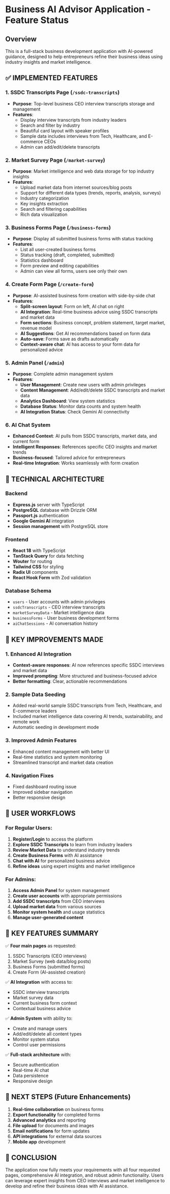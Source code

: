 # Business AI Advisor Application - Feature Status

## Overview
This is a full-stack business development application with AI-powered guidance, designed to help entrepreneurs refine their business ideas using industry insights and market intelligence.

## ✅ IMPLEMENTED FEATURES

### 1. **SSDC Transcripts Page** (`/ssdc-transcripts`)
- **Purpose**: Top-level business CEO interview transcripts storage and management
- **Features**:
  - Display interview transcripts from industry leaders
  - Search and filter by industry
  - Beautiful card layout with speaker profiles
  - Sample data includes interviews from Tech, Healthcare, and E-commerce CEOs
  - Admin can add/edit/delete transcripts

### 2. **Market Survey Page** (`/market-survey`)
- **Purpose**: Market intelligence and web data storage for top industry insights
- **Features**:
  - Upload market data from internet sources/blog posts
  - Support for different data types (trends, reports, analysis, surveys)
  - Industry categorization
  - Key insights extraction
  - Search and filtering capabilities
  - Rich data visualization

### 3. **Business Forms Page** (`/business-forms`)
- **Purpose**: Display all submitted business forms with status tracking
- **Features**:
  - List all user-created business forms
  - Status tracking (draft, completed, submitted)
  - Statistics dashboard
  - Form preview and editing capabilities
  - Admin can view all forms, users see only their own

### 4. **Create Form Page** (`/create-form`)
- **Purpose**: AI-assisted business form creation with side-by-side chat
- **Features**:
  - **Split-screen layout**: Form on left, AI chat on right
  - **AI Integration**: Real-time business advice using SSDC transcripts and market data
  - **Form sections**: Business concept, problem statement, target market, revenue model
  - **AI Suggestions**: Get AI recommendations based on form data
  - **Auto-save**: Forms save as drafts automatically
  - **Context-aware chat**: AI has access to your form data for personalized advice

### 5. **Admin Panel** (`/admin`)
- **Purpose**: Complete admin management system
- **Features**:
  - **User Management**: Create new users with admin privileges
  - **Content Management**: Add/edit/delete SSDC transcripts and market data
  - **Analytics Dashboard**: View system statistics
  - **Database Status**: Monitor data counts and system health
  - **AI Integration Status**: Check Gemini AI connectivity

### 6. **AI Chat System**
- **Enhanced Context**: AI pulls from SSDC transcripts, market data, and current form
- **Intelligent Responses**: References specific CEO insights and market trends
- **Business-focused**: Tailored advice for entrepreneurs
- **Real-time Integration**: Works seamlessly with form creation

## 🔧 TECHNICAL ARCHITECTURE

### Backend
- **Express.js** server with TypeScript
- **PostgreSQL** database with Drizzle ORM
- **Passport.js** authentication
- **Google Gemini AI** integration
- **Session management** with PostgreSQL store

### Frontend
- **React 18** with TypeScript
- **TanStack Query** for data fetching
- **Wouter** for routing
- **Tailwind CSS** for styling
- **Radix UI** components
- **React Hook Form** with Zod validation

### Database Schema
- `users` - User accounts with admin privileges
- `ssdcTranscripts` - CEO interview transcripts
- `marketSurveyData` - Market intelligence data
- `businessForms` - User business development forms
- `aiChatSessions` - AI conversation history

## 🎯 KEY IMPROVEMENTS MADE

### 1. **Enhanced AI Integration**
- **Context-aware responses**: AI now references specific SSDC interviews and market data
- **Improved prompting**: More structured and business-focused advice
- **Better formatting**: Clear, actionable recommendations

### 2. **Sample Data Seeding**
- Added real-world sample SSDC transcripts from Tech, Healthcare, and E-commerce leaders
- Included market intelligence data covering AI trends, sustainability, and remote work
- Automatic seeding in development mode

### 3. **Improved Admin Features**
- Enhanced content management with better UI
- Real-time statistics and system monitoring
- Streamlined transcript and market data creation

### 4. **Navigation Fixes**
- Fixed dashboard routing issue
- Improved sidebar navigation
- Better responsive design

## 🚀 USER WORKFLOWS

### For Regular Users:
1. **Register/Login** to access the platform
2. **Explore SSDC Transcripts** to learn from industry leaders
3. **Review Market Data** to understand industry trends
4. **Create Business Forms** with AI assistance
5. **Chat with AI** for personalized business advice
6. **Refine ideas** using expert insights and market intelligence

### For Admins:
1. **Access Admin Panel** for system management
2. **Create user accounts** with appropriate permissions
3. **Add SSDC transcripts** from CEO interviews
4. **Upload market data** from various sources
5. **Monitor system health** and usage statistics
6. **Manage user-generated content**

## 🔑 KEY FEATURES SUMMARY

✅ **Four main pages** as requested:
1. SSDC Transcripts (CEO interviews)
2. Market Survey (web data/blog posts)
3. Business Forms (submitted forms)
4. Create Form (AI-assisted creation)

✅ **AI Integration** with access to:
- SSDC interview transcripts
- Market survey data
- Current business form context
- Contextual business advice

✅ **Admin System** with ability to:
- Create and manage users
- Add/edit/delete all content types
- Monitor system status
- Control user permissions

✅ **Full-stack architecture** with:
- Secure authentication
- Real-time AI chat
- Data persistence
- Responsive design

## 🔮 NEXT STEPS (Future Enhancements)

1. **Real-time collaboration** on business forms
2. **Export functionality** for completed forms
3. **Advanced analytics** and reporting
4. **File upload** for documents and images
5. **Email notifications** for form updates
6. **API integrations** for external data sources
7. **Mobile app** development

## 🏁 CONCLUSION

The application now fully meets your requirements with all four requested pages, comprehensive AI integration, and robust admin functionality. Users can leverage expert insights from CEO interviews and market intelligence to develop and refine their business ideas with AI assistance.